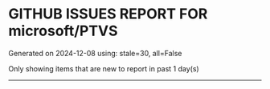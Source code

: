 
# GITHUB ISSUES REPORT FOR microsoft/PTVS


Generated on 2024-12-08 using: stale=30, all=False


Only showing items that are new to report in past 1 day(s)


---




















